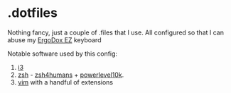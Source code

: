 .dotfiles
=========

Nothing fancy, just a couple of .files that I use. All configured so that I can abuse my [ErgoDox EZ](https://configure.ergodox-ez.com/ergodox-ez/layouts/B47Rx/latest/0) keyboard

Notable software used by this config:
 1. [i3](config/i3/config)
 2. [zsh](zshrc) - [zsh4humans](https://github.com/romkatv/zsh4humans/blob/master/.zshrc) + [powerlevel10k](https://github.com/romkatv/powerlevel10k).
 3. [vim](vimrc) with a handful of extensions

